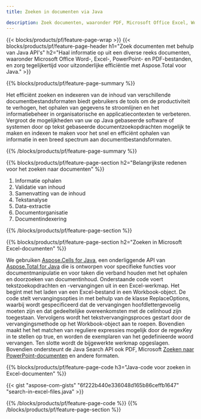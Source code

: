 ```yaml
---
title: Zoeken in documenten via Java 

description: Zoek documenten, waaronder PDF, Microsoft Office Excel, Word, PowerPoint en meer via uw Java-gebaseerde applicatie.
---
```


{{< blocks/products/pf/feature-page-wrap >}}
{{< blocks/products/pf/feature-page-header h1="Zoek documenten met behulp van Java API's" h2="Haal informatie op uit een diverse reeks documenten, waaronder Microsoft Office Word-, Excel-, PowerPoint- en PDF-bestanden, en zorg tegelijkertijd voor uitzonderlijke efficiëntie met Aspose.Total voor Java." >}}

{{% blocks/products/pf/feature-page-summary %}}

Het efficiënt zoeken en indexeren van de inhoud van verschillende documentbestandsformaten biedt gebruikers de tools om de productiviteit te verhogen, het ophalen van gegevens te stroomlijnen en het informatiebeheer in organisatorische en applicatiecontexten te verbeteren. Vergroot de mogelijkheden van uw op Java gebaseerde software of systemen door op tekst gebaseerde documentzoekopdrachten mogelijk te maken en indexen te maken voor het snel en efficiënt ophalen van informatie in een breed spectrum aan documentbestandsformaten.

{{% /blocks/products/pf/feature-page-summary  %}}

{{% blocks/products/pf/feature-page-section  h2="Belangrijkste redenen voor het zoeken naar documenten" %}}

1. Informatie ophalen
1. Validatie van inhoud 
1. Samenvatting van de inhoud 
1. Tekstanalyse
1. Data-extractie 
1. Documentorganisatie
1. Documentindexering 



{{% /blocks/products/pf/feature-page-section %}}

{{% blocks/products/pf/feature-page-section  h2="Zoeken in Microsoft Excel-documenten" %}}

We gebruiken [Aspose.Cells for Java](https://products.aspose.com/cells/java/), een onderliggende API van [Aspose.Total for Java](https://products.aspose.com/total/java/) die is ontworpen voor specifieke functies voor documentmanipulatie en voor taken die verband houden met het ophalen en doorzoeken van documentinhoud. Onderstaande code voert tekstzoekopdrachten en -vervangingen uit in een Excel-werkmap. Het begint met het laden van een Excel-bestand in een Workbook-object. De code stelt vervangingsopties in met behulp van de klasse ReplaceOptions, waarbij wordt gespecificeerd dat de vervangingen hoofdlettergevoelig moeten zijn en dat gedeeltelijke overeenkomsten met de celinhoud zijn toegestaan. Vervolgens wordt het tekstvervangingsproces gestart door de vervangingsmethode op het Workbook-object aan te roepen. Bovendien maakt het het matchen van reguliere expressies mogelijk door de regexKey in te stellen op true, en worden de exemplaren van het gedefinieerde woord vervangen. Ten slotte wordt de bijgewerkte werkmap opgeslagen. Bovendien ondersteunt de Java Search API ook PDF, Microsoft [Zoeken naar PowerPoint-documenten](https://products.aspose.com/total/java/search/pptx/) en andere formaten.

{{% blocks/products/pf/feature-page-code h3="Java-code voor zoeken in Excel-documenten" %}}

{{< gist "aspose-com-gists" "6f222b440e336048d165b86ceffb1647" "search-in-excel-files.java" >}}

{{% /blocks/products/pf/feature-page-code  %}}
{{% /blocks/products/pf/feature-page-section %}}